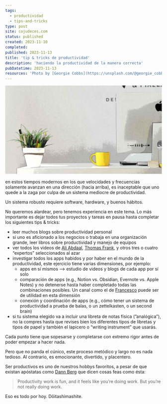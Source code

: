 ```yaml
---
tags:
  - productividad
  - tips-and-tricks
type: post
site: cojudeces.com
status: published
created: 2023-11-10
completed: 
published: 2023-11-13
title: 'tip & tricks de productividad'
description: 'haciendo la productividad de la manera correcta'
pubDatetime: 2023-11-13
resources: 'Photo by [Georgie Cobbs](https://unsplash.com/@georgie_cobbs?utm_content=creditCopyText&utm_medium=referral&utm_source=unsplash) on [Unsplash](https://unsplash.com/photos/yellow-ceramic-mug-beside-gray-aluminum-imac-bKjHgo_Lbpo?utm_content=creditCopyText&utm_medium=referral&utm_source=unsplash)'
---
```

![](../../assets/images/2023/2023-11-desktop-setup-minimalista.jpg)

en estos tiempos modernos en los que velocidades y frecuencias solamente avanzan en una dirección (hacia arriba), es inaceptable que uno quede a la zaga por culpa de un sistema mediocre de productividad.

Un sistema robusto requiere software, hardware, y buenos hábitos.

No queremos alardear, pero tenemos experiencia en este tema. Lo más importante es dejar todos tus proyectos y tareas en pausa hasta completar los siguientes tips & tricks:

- leer muchos blogs sobre productividad personal
- si uno es aficionado a los negocios o trabaja en una organización grande, leer libros sobre productividad y manejo de equipos
- ver todos los videos de [Ali Abdaal](https://www.youtube.com/@aliabdaal), [Thomas Frank](https://www.youtube.com/@Thomasfrank), y otros tres o cuatro “expertos” seleccionados al azar
- investigar todos los apps habidos y por haber en el mundo de la productividad, este ejercicio tiene varias dimensiones, por ejemplo:
	- apps en sí mismos —> estudio de videos y blogs de cada app por sí solo
	- comparación de apps (e.g., Notion vs. Obsidian, Evernote vs. Apple Notes) y no detenerse hasta haber completado todas las combinaciones posibles. Un canal como el de [Francesco](https://www.youtube.com/@keepproductive) puede ser de utilidad en esta dimensión
	- conexión y coordinación de apps (e.g., cómo tener un sistema de productividad a prueba de balas, o un zettelkasten, o un second brain)
- si tu sistema elegido va a incluir una libreta de notas física (”analógica”), no la compres hasta que revises bien los diferentes tipos de libretas y tipos de papel y también el lapicero o “writing instrument” que usarás.

Cada punto tiene que sopesarse y completarse con extremo rigor antes de poder empezar a hacer nada.

Pero que no panda el cúnico, este proceso metódico y largo no es nada tedioso. Al contrario, es emocionante, divertido, y placentero. 

Ser productivos es uno de nuestros hobbys favoritos, a pesar de que existan apóstatas como [Dann Berg](https://dannb.org/blog/2023/obsidian-meeting-note-template/) que dicen cosas feas como ésta:

> Productivity work is fun, and it feels like you’re doing work. But you’re not really doing work.

Eso es todo por hoy. Dōitashimashite.